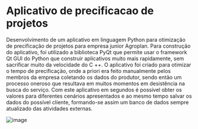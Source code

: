 # Aplicativo de precificacao de projetos
Desenvolvimento de um aplicativo em linguagem Python para otimização de precificação de projetos para empresa junior Agroplan. Para construção do aplicativo, foi utilizado a biblioteca PyQt que permite usar o framework Qt GUI do Python que construir aplicativos muito mais rapidamente, sem sacrificar muito da velocidade do C ++. O aplicativo foi criado para otimizar o tempo de precificação, onde a priori era feito manualmente pelos membros da empresa coletando os dados do produtor, sendo então um processo oneroso que resultava em muitos momentos em desistência na busca do serviço. Com este aplicativo em segundos é possível obter os valores para diferentes cenários apresentados e ao mesmo tempo salvar os dados do possível cliente, formando-se assim um banco de dados sempre atualizado das atividades externas.

![image](https://user-images.githubusercontent.com/87678345/126243140-73389a66-f5a4-44cc-9b31-15e8a1679a26.png)


